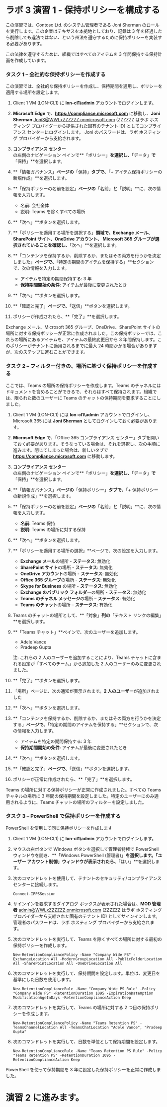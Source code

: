﻿# ラボ 3 演習 1 - 保持ポリシーを構成する

この演習では、Contoso Ltd. のシステム管理者である Joni Sherman のロールを実行します。この企業はテキサスを本拠地としており、記録は 3 年を経過したら削除しても違法ではない、という州法を遵守するために保持ポリシーを実装する必要があります。 

この法律を遵守するために、組織ではすべてのアイテムを 3 年間保持する保持計画を作成しています。


### タスク 1 – 全社的な保持ポリシーを作成する

この演習では、全社的な保持ポリシーを作成し、保持期間を適用し、ポリシーを適用する場所を設定します。

1. Client 1 VM (LON-CL1) に **lon-cl1\admin** アカウントでログインします。

2. **Microsoft Edge** で、**https://compliance.microsoft.com** に移動し、**Joni Sherman** JoniS@WWLxZZZZZZ.onmicrosoft.com (ZZZZZZ はラボ ホスティング プロバイダーから提供された固有のテナント ID) としてコンプライアンス センターにログインします。  Joni のパスワードは、ラボ ホスティング プロバイダーから支給されます。

3. **コンプライアンス センター**の左側のナビゲーション ペインで**「ポリシー」**を選択し、**「データ」**で**「保持」**を選択します。

4. **「情報ガバナンス」**ページの**「保持」**タブで、**「+ アイテム保持ポリシーの新規作成」**を選択します。

5. **「保持ポリシーの名前を設定」**ページの**「名前」**と**「説明」**に、次の情報を入力します。

	- 名前: 会社全体
	- 説明: Teams を除くすべての場所

6. **「次へ」**ボタンを選択します。  

7. **「ポリシーを適用する場所を選択する」**領域で、Exchange メール、SharePoint サイト、OneDrive アカウント、 Microsoft 365 グループが選択されていることを確認し、**「次へ」**を選択します。

8. **「コンテンツを保持するか、削除するか、またはその両方を行うかを決定しました」**ページで、**「特定の期間のアイテムを保持する」**セクションで、次の情報を入力します。

	- アイテムを特定の期間保持する: 3 年
	- **保持期間開始の条件**: アイテムが最後に変更されたとき

9. **「次へ」**ボタンを選択します。

10. **「確認と完了」**ページで、**「送信」**ボタンを選択します。

11. ポリシーが作成されたら、**「完了」**を選択します。

Exchange メール、Microsoft 365 グループ、OneDrive、SharePoint サイトの場所に対する保持ポリシーが正常に作成されました。この保持ポリシーでは、これらの場所にあるアイテムを、アイテムの最終変更日から 3 年間保持します。このポリシーがテナントに適用されるまでに最大 24 時間かかる場合がありますが、次のステップに進むことができます。

### タスク 2 – フィルター付きの、場所に基づく保持ポリシーを作成する

ここでは、Teams の場所の保持ポリシーを作成します。Teams のチャネルにはドキュメントを含めることができるで、それらはすべて保持されます。組織では、限られた数のユーザーに Teams のチャットの保持期間を要求することにしました。

1. Client 1 VM (LON-CL1) には **lon-cl1\admin** アカウントでログインし、Microsoft 365 には **Joni Sherman** としてログインしておく必要があります。 

2. **Microsoft Edge** で、「Office 365 コンプライアンス センター」タブを開いておく必要があります。そうなっている場合は、それを選択し、次の手順に進みます。閉じてしまった場合は、新しいタブで **https://compliance.microsoft.com** に移動します。

3. **コンプライアンス センター**の左側のナビゲーション ペインで**「ポリシー」**を選択し、**「データ」**で**「保持」**を選択します。

4. **「情報ガバナンス」**ページの**「保持ポリシー」**タブで、**「+ 保持ポリシーの新規作成」**を選択します。

5. **「保持ポリシーの名前を設定」**ページの**「名前」**と**「説明」**に、次の情報を入力します。

	- **名前**: Teams 保持
	- **説明**: Teams の場所に対する保持

6. **「次へ」**ボタンを選択します。

7. **「ポリシーを適用する場所の選択」**ページで、次の設定を入力します。

	- **Exchange メール**の場所 - **ステータス**: 無効化
	- **SharePoint サイト**の場所 - **ステータス**: 無効化
	- **OneDrive アカウント**の場所 - **ステータス**: 無効化
	- **Office 365 グループ**の場所 - **ステータス**: 無効化
	- **Skype for Business** の場所 - **ステータス**: 無効化
	- **Exchange のパブリック フォルダー**の場所 - **ステータス**: 無効化
	- **Teams のチャネル メッセージ**の場所 – **ステータス**: 有効化 
	- **Teams のチャット**の場所 – **ステータス**: 有効化

8. Teams のチャットの場所として、**「対象」**列の**「テキスト リンクの編集」**を選択します。

9. **「Teams チャット」**ペインで、次のユーザーを追加します。 
    - Adele Vance
    - Pradeep Gupta

    注: これらの 2 人のユーザーを追加することにより、Teams チャットに含まれる設定が「すべてのチーム」から追加した 2 人のユーザーのみに変更されました。

10. **「完了」**ボタンを選択します。

11. 「場所」ページに、次の通知が表示されます。**2 人のユーザー**が追加されました

12. **「次へ」**ボタンを選択します。

13. **「コンテンツを保持するか、削除するか、またはその両方を行うかを決定する」**ページで、**「特定の期間のアイテムを保持する」**セクションで、次の情報を入力します。

	- アイテムを特定の期間保持する: 3 年
	- **保持期間開始の条件**: アイテムが最後に変更されたとき

14. **「次へ」**ボタンを選択します。

15. **「確認と完了」**ページで、**「送信」**ボタンを選択します。

16. ポリシーが正常に作成されたら、**「完了」**を選択します。

Teams の場所に対する保持ポリシーが正常に作成されました。すべての Teams チャネルの場所に 3 年間の保持期間を設定しました。特定のユーザーにのみ適用されるように、Teams チャットの場所のフィルターを設定しました。

### タスク 3 – PowerShell で保持ポリシーを作成する

PowerShell を使用して同じ保持ポリシーを作成します

1. Client 1 VM (LON-CL1) に **lon-cl1\admin** アカウントでログインします。

2. マウスの右ボタンで Windows ボタンを選択して管理者特権で PowerShell ウィンドウを開き、**「Windows PowerShell (管理者)」**を選択します。「ユーザー アカウント制御」ウィンドウが表示されたら、**「はい」**を選択します。

3. 次のコマンドレットを使用して、テナントのセキュリティ/コンプライアンス センターに接続します。

    `Connect-IPPSSession`

4. サインインを要求するダイアログ ボックスが表示された場合は、**MOD 管理者** admin@WWLxZZZZZZ.onmicrosoft.com (ZZZZZZ はラボ ホスティング プロバイダーから支給された固有のテナント ID) としてサインインします。  管理者のパスワードは、ラボ ホスティング プロバイダーから支給されます。

5. 次のコマンドレットを実行して、Teams を除くすべての場所に対する最初の保持ポリシーを作成します。

    `New-RetentionCompliancePolicy -Name "Company Wide PS" -ExchangeLocation All -ModernGroupLocation All -PublicFolderLocation All -SharePointLocation All -OneDriveLocation All`

6. 次のコマンドレットを実行して、保持期間を設定します。単位は、変更日を基準にした日数を使用します。
	
    `New-RetentionComplianceRule -Name "Company Wide PS Rule" -Policy "Company Wide PS" -RetentionDuration 1095 -ExpirationDateOption ModificationAgeInDays -RetentionComplianceAction Keep`

7. 次のコマンドレットを実行して、Teams の場所に対する 2 つ目の保持ポリシーを作成します。

    `New-RetentionCompliancePolicy -Name "Teams Retention PS" -TeamsChannelLocation All -TeamsChatLocation "Adele Vance", "Pradeep Gupta"`

8. 次のコマンドレットを実行して、日数を単位として保持期間を設定します。

    `New-RetentionComplianceRule -Name "Teams Retention PS Rule" -Policy "Teams Retention PS" -RetentionDuration 1095 -RetentionComplianceAction Keep`

PowerShell を使って保持期間を 3 年に設定した保持ポリシーを正常に作成しました。

# 演習 2 に進みます。
